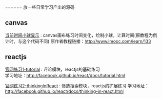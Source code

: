 ======
  放一些日常学习产出的源码



## canvas 
[当前时间小球显示](canvas/index.html) : canvas画布练习时间变化，绘制小球，计算时间(原教程为倒计时，与这个代码不同)
原作者教程链接：<http://www.imooc.com/learn/133>
  

## reactjs
[官网练习1-tutorial](reactjs/tutorial.html) : 评论模块，reactjs的基础练习<br/>
学习地址：<http://facebook.github.io/react/docs/tutorial.html>

[官网练习2-thinkingInReact](reactjs/thinkingInReact.html) : 筛选搜索模块，reactjs的扩展练习
学习地址： <http://facebook.github.io/react/docs/thinking-in-react.html>
